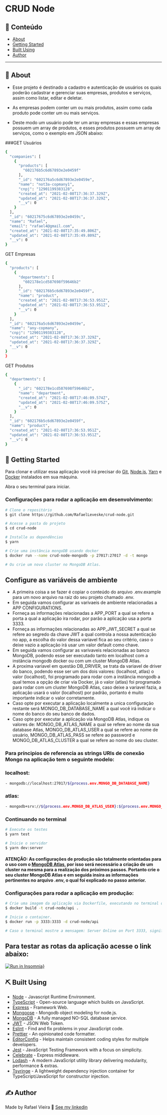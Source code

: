 # CRUD Node

## 📝 Conteúdo

- [About](#about)
- [Getting Started](#getting_started)
- [Built Using](#built_using)
- [Author](#authors)

---

## 🏁 About <a name = "about"></a>

- Esse projeto é destinado a cadastro e autenticação de usuários os quais poderão cadastrar e gerenciar suas empresas, produtos e serviços, assim como listar, editar e deletar.

- As empresas podem conter um ou mais produtos, assim como cada produto pode conter um ou mais serviços.

- Deste modo um usuário pode ter um array empresas e essas empresas possuem um array de produtos, e esses produtos possuem um array de serviços, como o exemplo em JSON abaixo:

###GET Usuários

```bash
{
  "companies": [
    {
      "products": [
        "602176b5c6d67893e2e0459f"
      ],
      "_id": "602176a5c6d67893e2e0459e",
      "name": "not3a-copmany1",
      "cnpj": "12901199383128",
      "created_at": "2021-02-08T17:36:37.329Z",
      "updated_at": "2021-02-08T17:36:37.329Z",
      "__v": 0
    }
  ],
  "_id": "60217675c6d67893e2e0459c",
  "name": "Rafael",
  "email": "rafael4@gmail.com",
  "created_at": "2021-02-08T17:35:49.806Z",
  "updated_at": "2021-02-08T17:35:49.809Z",
  "__v": 0
}
```

GET Empresas
```bash
{
  "products": [
    {
      "departments": [
        "602178e1cd587698f59646b2"
      ],
      "_id": "602176b5c6d67893e2e0459f",
      "name": "product",
      "created_at": "2021-02-08T17:36:53.951Z",
      "updated_at": "2021-02-08T17:36:53.951Z",
      "__v": 0
    }
  ],
  "_id": "602176a5c6d67893e2e0459e",
  "name": "any-copmany",
  "cnpj": "12901199383128",
  "created_at": "2021-02-08T17:36:37.329Z",
  "updated_at": "2021-02-08T17:36:37.329Z",
  "__v": 0
}
}
```

GET Produtos
```bash
{
  "departments": [
    {
      "_id": "602178e1cd587698f59646b2",
      "name": "department",
      "created_at": "2021-02-08T17:46:09.574Z",
      "updated_at": "2021-02-08T17:46:09.575Z",
      "__v": 0
    }
  ],
  "_id": "602176b5c6d67893e2e0459f",
  "name": "product",
  "created_at": "2021-02-08T17:36:53.951Z",
  "updated_at": "2021-02-08T17:36:53.951Z",
  "__v": 0
}
```

## 🏁 Getting Started <a name = "getting_started"></a>
Para clonar e utilizar essa aplicação você irá precisar do [Git](https://git-scm.com), [Node.js](https://nodejs.org/en/), [Yarn](https://yarnpkg.com/) e [Docker](https://www.docker.com/) instalados em sua máquina.

Abra o seu terminal para iniciar.

### Configurações para rodar a aplicação em desenvolvimento:

```bash
# Clone o repositório
$ git clone https://github.com/RafaelLeveske/crud-node.git

# Acesse a pasta do projeto
$ cd crud-node

# Installe as dependências
$ yarn

# Crie uma instância mongoDB usando docker
$ docker run --name crud-node-mongodb -p 27017:27017 -d -t mongo

# Ou crie um novo cluster no MongoDB Atlas.
```


## Configure as variáveis de ambiente
- A primeira coisa a se fazer é copiar o conteúdo do arquivo .env.example para um novo arquivo na raiz do seu projeto chamado .env.
- Em seguida vamos configurar as varivaeis de ambiente relacionadas a APP CONFIGURATIONS.
- Forneça as informações relacionadas a APP_PORT a qual se refere a porta a qual a aplicação ira rodar, por parão a aplicação usa a porta 3333.
- Forneça as informações relacionadas ao APP_JWT_SECRET a qual se refere ao segredo da chave JWT a qual controla a nossa autenticação no app, a escolha do valor dessa variavel fica ao seu critério, caso o deixe vazio a aplicação irá usar um valor default como chave.
- Em seguida vamos configurar as varivaveis relacionadas ao banco MongoDB, podendo esse ser executado tanto em localhost com a instância mongodb docker ou com um cluster MongoDB Atlas.
- A proxima variavel em questão DB_DRIVER, se trata da variavel de driver do banco, podendo esse ser um dos dois valores: (localhost, atlas) o valor (localhost), foi programado para rodar com a instância mongodb a qual temos a opção de criar via Docker, já o valor (atlas) foi programado para rodar com um cluster MongoDB Atlas, caso deixe a variavel fazia, a aplicação usará o valor (localhost) por padrão, portanto é muito importante indicar o valor corretamente.
- Caso opte por executar a aplicação localmente a unica configuração restante será MONGO_DB_DATABASE_NAME a qual você irá indicar o nome do banco do seu banco de dados.
- Caso opte por executar a aplicação via MongoDB Atlas, indique os valores de: MONGO_DB_ATLAS_NAME a qual se refere ao nome da sua database Atlas, MONGO_DB_ATLAS_USER a qual se refere ao nome de usuário, MONGO_DB_ATLAS_PASS se refere ao password e MONGO_DB_ATLAS_CLUSTER a qual se refere ao nome do seu cluster.

### Para príncipios de referencia as strings URIs de conexão Mongo na aplicação tem o seguinte modelo:

### localhost:
```bash
- mongodb://localhost:27017/${process.env.MONGO_DB_DATABASE_NAME}
```

### atlas:
```bash
- mongodb+srv://${process.env.MONGO_DB_ATLAS_USER}:${process.env.MONGO_DB_ATLAS_PASS}@${process.env.MONGO_DB_ATLAS_CLUSTER}.mongodb.net/${process.env.MONGO_DB_ATLAS_NAME}?retryWrites=true&w=majority
```

### Continuando no terminal

```bash
# Execute os testes
$ yarn test

# Inicie o servidor
$ yarn dev:server
```

#### ATENÇÃO: As configurações de produção são totalmente orientadas para o uso com o [MongoDB Atlas](https://www.mongodb.com/cloud/atlas), por isso será necessário a criação de um cluster na mesma para a realização dos próximos passos. Portanto crie o seu cluster MongoDB Atlas e em seguida insira as informações pertinentes no arquivo .env, o qual foi explicado no passo anterior.

### Configurações para rodar a aplicação em produção:

```bash
# Crie uma imagem da aplicação via Dockerfile, executando no terminal o comando abaixo:
$ docker build -t crud-node/api .

# Inicie o container.
$ docker run -p 3333:3333 -d crud-node/api

# Caso o terminal mostre a mensagem: Server Online on Port 3333, significa que o servidor foi executado em um container Docker com sucesso!
```

## Para testar as rotas da aplicação acesse o link abaixo:

[![Run in Insomnia}](https://insomnia.rest/images/run.svg)](https://insomnia.rest/run/?label=crud_node&uri=https%3A%2F%2Fraw.githubusercontent.com%2FRafaelLeveske%2Fcrud-node%2Fmaster%2FInsomnia_crud_node)


## ⛏️ Built Using <a name = "built_using"></a>

- [Node](https://nodejs.org/en/) - Javascript Runtime Environment.
- [TypeScript](https://www.typescriptlang.org/) - Open-source language which builds on JavaScript.
- [Express](https://expressjs.com/pt-br/) - Framework Web.
- [Mongoose](https://mongoosejs.com/) - Mongodb object modeling for node.js.
- [MongoDB](https://www.mongodb.com/2) - A fully managed NO-SQL database service.
- [JWT](https://jwt.io/) - JSON Web Token.
- [Eslint](https://eslint.org/) - Find and fix problems in your JavaScript code.
- [Prettier](https://prettier.io/) - An opinionated code formatter.
- [EditorConfig](https://editorconfig.org/) - Helps maintain consistent coding styles for multiple developers.
- [Jest](https://jestjs.io/) - JavaScript Testing Framework with a focus on simplicity.
- [Celebrate](https://www.npmjs.com/package/celebrate) - Express middleware.
- [Lodash](https://lodash.com/) - A modern JavaScript utility library delivering modularity, performance & extras.
- [Tsyringe](https://www.npmjs.com/package/tsyringe) - A lightweight dependency injection container for TypeScript/JavaScript for constructor injection.

## ✍️ Author <a name = "authors"></a>

Made by Rafael Vieira 👋 [See my linkedin](https://www.linkedin.com/in/rafael-vieira-506331182/)
